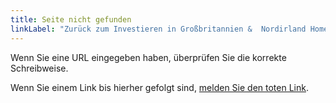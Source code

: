 ```yaml
---
title: Seite nicht gefunden 
linkLabel: "Zurück zum Investieren in Großbritannien &  Nordirland Homepage."
---
```


Wenn Sie eine URL eingegeben haben, überprüfen Sie die korrekte Schreibweise.

Wenn Sie einem Link bis hierher gefolgt sind, [melden Sie den toten Link](https://contact-us.export.great.gov.uk/feedback/invest/
).
